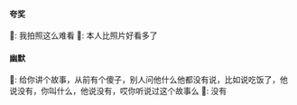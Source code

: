 #### 夸奖
👩: 我拍照这么难看
👨: 本人比照片好看多了

#### 幽默
👨: 给你讲个故事，从前有个傻子，别人问他什么他都没有说，比如说吃饭了，他说没有，你叫什么，他说没有，哎你听说过这个故事么
👩: 没有
